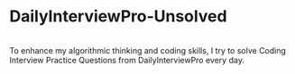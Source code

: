 # DailyInterviewPro-Unsolved
<br>To enhance my algorithmic thinking and coding skills, I try to solve Coding Interview Practice Questions from DailyInterviewPro every day.
